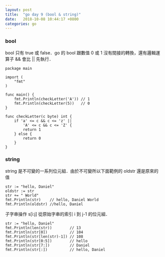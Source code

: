 ```yaml
---
layout: post
title:  "go day 9 (bool & string)"
date:   2018-10-08 10:44:17 +0800
categories: go
---
```


### bool
bool 只有 true 或 false．go 的 bool 跟數值 0 或 1 沒有間接的轉換，還有邏輯運算子 && 會比 || 先執行．

```
package main

import (
	"fmt"
)

func main() {
	fmt.Println(checkLetter('A')) // 1
	fmt.Println(checkLetter(5))   // 0
}

func checkLetter(c byte) int {
	if 'a' <= c && c <= 'z' ||
		'A' <= c && c <= 'Z' {
		return 1
	} else {
		return 0
	}
}

```

### string
string 是不可變的一系列位元組．由於不可變所以下面範例的 oldstr 還是原來的值

```
str := "hello, Daniel"
oldstr := str
str += " World"
fmt.Println(str)    // hello, Daniel World
fmt.Println(oldstr) //hello, Daniel
```
子字串操作 s[i:j] 從原始字串的索引 i 到 j-1 的位元組．

```
str := "hello, Daniel"
fmt.Println(len(str))        // 13
fmt.Println(str[0])          // 104
fmt.Println(str[len(str)-1]) // 108
fmt.Println(str[0:5])        // hello
fmt.Println(str[7:])         // Daniel
fmt.Println(str[:])          // hello, Daniel
```


